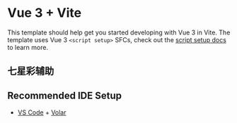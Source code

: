 # Vue 3 + Vite

This template should help get you started developing with Vue 3 in Vite. The template uses Vue 3 `<script setup>` SFCs, check out the [script setup docs](https://v3.vuejs.org/api/sfc-script-setup.html#sfc-script-setup) to learn more.

## 七星彩辅助

## Recommended IDE Setup

- [VS Code](https://code.visualstudio.com/) + [Volar](https://marketplace.visualstudio.com/items?itemName=Vue.volar)
